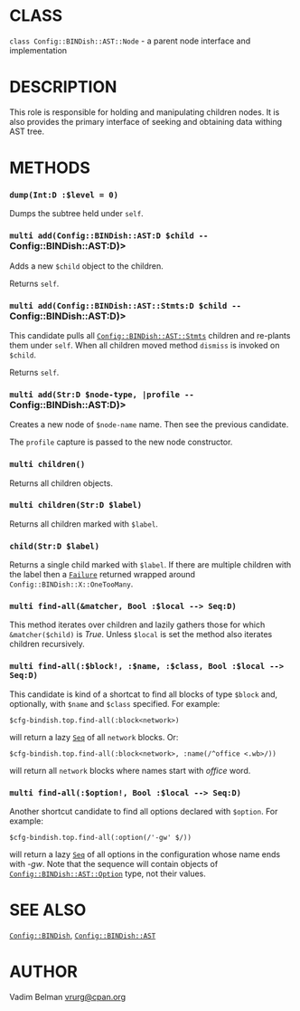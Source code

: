 # CLASS

`class Config::BINDish::AST::Node` - a parent node interface and implementation

# DESCRIPTION

This role is responsible for holding and manipulating children nodes. It is also provides the primary interface of seeking and obtaining data withing AST tree.

# METHODS

### `dump(Int:D :$level = 0)`

Dumps the subtree held under `self`.

### `multi add(Config::BINDish::AST:D $child --` Config::BINDish::AST:D)\>

Adds a new `$child` object to the children.

Returns `self`.

### `multi add(Config::BINDish::AST::Stmts:D $child --` Config::BINDish::AST:D)\>

This candidate pulls all [`Config::BINDish::AST::Stmts`](Stmts.md) children and re-plants them under `self`. When all children moved method `dismiss` is invoked on `$child`.

Returns `self`.

### `multi add(Str:D $node-type, |profile --` Config::BINDish::AST:D)\>

Creates a new node of `$node-name` name. Then see the previous candidate.

The `profile` capture is passed to the new node constructor.

### `multi children()`

Returns all children objects.

### `multi children(Str:D $label)`

Returns all children marked with `$label`.

### `child(Str:D $label)`

Returns a single child marked with `$label`. If there are multiple children with the label then a [`Failure`](https://docs.raku.org/type/Failure) returned wrapped around `Config::BINDish::X::OneTooMany`.

### `multi find-all(&matcher, Bool :$local --> Seq:D)`

This method iterates over children and lazily gathers those for which `&matcher($child)` is *True*. Unless `$local` is set the method also iterates children recursively.

### `multi find-all(:$block!, :$name, :$class, Bool :$local --> Seq:D)`

This candidate is kind of a shortcat to find all blocks of type `$block` and, optionally, with `$name` and `$class` specified. For example:

``` 
$cfg-bindish.top.find-all(:block<network>)
```

will return a lazy [`Seq`](https://docs.raku.org/type/Seq) of all `network` blocks. Or:

``` 
$cfg-bindish.top.find-all(:block<network>, :name(/^office <.wb>/))
```

will return all `network` blocks where names start with *office* word.

### `multi find-all(:$option!, Bool :$local --> Seq:D)`

Another shortcut candidate to find all options declared with `$option`. For example:

``` 
$cfg-bindish.top.find-all(:option(/'-gw' $/))
```

will return a lazy [`Seq`](https://docs.raku.org/type/Seq) of all options in the configuration whose name ends with *-gw*. Note that the sequence will contain objects of [`Config::BINDish::AST::Option`](Option.md) type, not their values.

# SEE ALSO

[`Config::BINDish`](../../BINDish.md), [`Config::BINDish::AST`](../AST.md)

# AUTHOR

Vadim Belman <vrurg@cpan.org>

